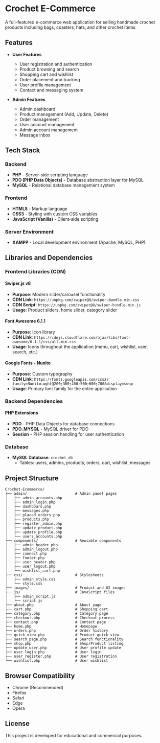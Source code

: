 # Crochet E-Commerce

A full-featured e-commerce web application for selling handmade crochet products including bags, coasters, hats, and other crochet items.

## Features

- **User Features**
  - User registration and authentication
  - Product browsing and search
  - Shopping cart and wishlist
  - Order placement and tracking
  - User profile management
  - Contact and messaging system

- **Admin Features**
  - Admin dashboard
  - Product management (Add, Update, Delete)
  - Order management
  - User account management
  - Admin account management
  - Message inbox

## Tech Stack

### Backend
- **PHP** - Server-side scripting language
- **PDO (PHP Data Objects)** - Database abstraction layer for MySQL
- **MySQL** - Relational database management system

### Frontend
- **HTML5** - Markup language
- **CSS3** - Styling with custom CSS variables
- **JavaScript (Vanilla)** - Client-side scripting

### Server Environment
- **XAMPP** - Local development environment (Apache, MySQL, PHP)

## Libraries and Dependencies

### Frontend Libraries (CDN)

#### Swiper.js v8
- **Purpose**: Modern slider/carousel functionality
- **CDN Link**: `https://unpkg.com/swiper@8/swiper-bundle.min.css`
- **CDN Script**: `https://unpkg.com/swiper@8/swiper-bundle.min.js`
- **Usage**: Product sliders, home slider, category slider

#### Font Awesome 6.1.1
- **Purpose**: Icon library
- **CDN Link**: `https://cdnjs.cloudflare.com/ajax/libs/font-awesome/6.1.1/css/all.min.css`
- **Usage**: Icons throughout the application (menu, cart, wishlist, user, search, etc.)

#### Google Fonts - Nunito
- **Purpose**: Custom typography
- **CDN Link**: `https://fonts.googleapis.com/css2?family=Nunito:wght@200;300;400;500;600;700&display=swap`
- **Usage**: Primary font family for the entire application

### Backend Dependencies

#### PHP Extensions
- **PDO** - PHP Data Objects for database connections
- **PDO_MYSQL** - MySQL driver for PDO
- **Session** - PHP session handling for user authentication

### Database
- **MySQL Database**: `crochet_db`
  - Tables: users, admins, products, orders, cart, wishlist, messages

## Project Structure

```
Crochet-Ecommerce/
├── admin/                      # Admin panel pages
│   ├── admin_accounts.php
│   ├── admin_login.php
│   ├── dashboard.php
│   ├── messages.php
│   ├── placed_orders.php
│   ├── products.php
│   ├── register_admin.php
│   ├── update_product.php
│   ├── update_profile.php
│   └── users_accounts.php
├── components/                 # Reusable components
│   ├── admin_header.php
│   ├── admin_logout.php
│   ├── connect.php
│   ├── footer.php
│   ├── user_header.php
│   ├── user_logout.php
│   └── wishlist_cart.php
├── css/                        # Stylesheets
│   ├── admin_style.css
│   └── style.css
├── images/                     # Product and UI images
├── js/                         # JavaScript files
│   ├── admin_script.js
│   └── script.js
├── about.php                   # About page
├── cart.php                    # Shopping cart
├── category.php                # Category page
├── checkout.php                # Checkout process
├── contact.php                 # Contact page
├── home.php                    # Homepage
├── orders.php                  # Order history
├── quick_view.php              # Product quick view
├── search_page.php             # Search functionality
├── shop.php                    # Shop/Product listing
├── update_user.php             # User profile update
├── user_login.php              # User login
├── user_register.php           # User registration
└── wishlist.php                # User wishlist
```

## Browser Compatibility

- Chrome (Recommended)
- Firefox
- Safari
- Edge
- Opera

## License

This project is developed for educational and commercial purposes.

